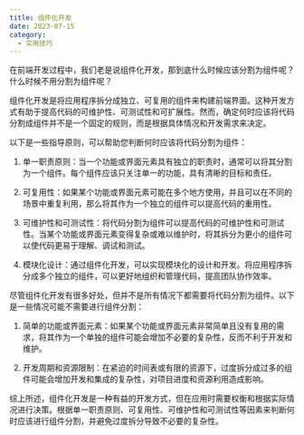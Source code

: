 ```yaml
---
title: 组件化开发
date: 2023-07-15
category:
  - 实用技巧
---
```



在前端开发过程中，我们老是说组件化开发，那到底什么时候应该分割为组件呢？什么时候不用分割为组件呢？

<!-- more -->

组件化开发是将应用程序拆分成独立、可复用的组件来构建前端界面。这种开发方式有助于提高代码的可维护性、可测试性和可扩展性。然而，确定何时应该将代码分割成组件并不是一个固定的规则，而是根据具体情况和开发需求来决定。

以下是一些指导原则，可以帮助您判断何时应该将代码分割为组件：

1. 单一职责原则：当一个功能或界面元素具有独立的职责时，通常可以将其分割为一个组件。每个组件应该只关注单一的功能，具有清晰的目标和责任。

2. 可复用性：如果某个功能或界面元素可能在多个地方使用，并且可以在不同的场景中重复利用，那么将其作为一个独立的组件可以提高代码的重用性。

3. 可维护性和可测试性：将代码分割为组件可以提高代码的可维护性和可测试性。当某个功能或界面元素变得复杂或难以维护时，将其拆分为更小的组件可以使代码更易于理解、调试和测试。

4. 模块化设计：通过组件化开发，可以实现模块化的设计和开发。将应用程序拆分成多个独立的组件，可以更好地组织和管理代码，提高团队协作效率。

尽管组件化开发有很多好处，但并不是所有情况下都需要将代码分割为组件。以下是一些情况可能不需要进行组件分割：

1. 简单的功能或界面元素：如果某个功能或界面元素非常简单且没有复用的需求，将其作为一个单独的组件可能会增加不必要的复杂性，反而不利于开发和维护。

2. 开发周期和资源限制：在紧迫的时间表或有限的资源下，过度拆分成过多的组件可能会增加开发和集成的复杂性，对项目进度和资源利用造成影响。

综上所述，组件化开发是一种有益的开发方式，但在应用时需要权衡和根据实际情况进行决策。根据单一职责原则、可复用性、可维护性和可测试性等因素来判断何时应该进行组件分割，并避免过度拆分导致不必要的复杂性。